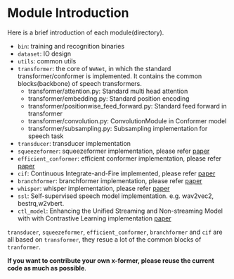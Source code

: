 # Module Introduction

Here is a brief introduction of each module(directory).

* `bin`: training and recognition binaries
* `dataset`: IO design
* `utils`: common utils
* `transformer`: the core of `WeNet`, in which the standard transformer/conformer is implemented. It contains the common blocks(backbone) of speech transformers.
  * transformer/attention.py: Standard multi head attention
  * transformer/embedding.py: Standard position encoding
  * transformer/positionwise_feed_forward.py: Standard feed forward in transformer
  * transformer/convolution.py: ConvolutionModule in Conformer model
  * transformer/subsampling.py: Subsampling implementation for speech task
* `transducer`: transducer implementation
* `squeezeformer`: squeezeformer implementation, please refer [paper](https://arxiv.org/pdf/2206.00888.pdf)
* `efficient_conformer`: efficient conformer implementation, please refer [paper](https://arxiv.org/pdf/2109.01163.pdf)
* `cif`: Continuous Integrate-and-Fire implemented, please refer [paper](https://arxiv.org/pdf/1905.11235.pdf)
* `branchformer`: branchformer implementation, please refer [paper](https://arxiv.org/abs/2207.02971)
* `whisper`: whisper implementation, please refer [paper](https://arxiv.org/abs/2212.04356)
* `ssl`: Self-supervised speech model implementation. e.g. wav2vec2, bestrq,w2vbert. 
* `ctl_model`: Enhancing the Unified Streaming and Non-streaming Model with  with Contrastive Learning implementation [paper](https://arxiv.org/abs/2306.00755)



`transducer`, `squeezeformer`, `efficient_conformer`, `branchformer` and `cif` are all based on `transformer`,
they resue a lot of the common blocks of `tranformer`.

**If you want to contribute your own x-former, please reuse the current code as much as possible**.



